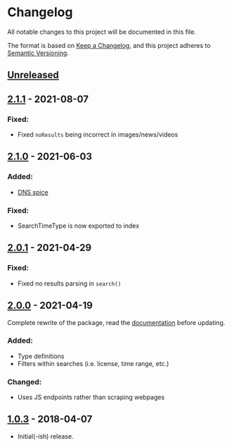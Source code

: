 # Changelog
All notable changes to this project will be documented in this file.

The format is based on [Keep a Changelog](https://keepachangelog.com/en/1.0.0/),
and this project adheres to [Semantic Versioning](https://semver.org/spec/v2.0.0.html).

## [Unreleased]
## [2.1.1] - 2021-08-07
### Fixed:
- Fixed `noResults` being incorrect in images/news/videos
## [2.1.0] - 2021-06-03
### Added:
- [DNS spice](https://duck-duck-scrape.js.org/modules.html#dns)
### Fixed:
- SearchTimeType is now exported to index
## [2.0.1] - 2021-04-29
### Fixed:
- Fixed no results parsing in `search()`
## [2.0.0] - 2021-04-19
Complete rewrite of the package, read the [documentation](https://duck-duck-scrape.js.org/) before updating.
### Added:
- Type definitions
- Filters within searches (i.e. license, time range, etc.)
### Changed:
- Uses JS endpoints rather than scraping webpages
## [1.0.3] - 2018-04-07
- Initial(-ish) release.

[Unreleased]: https://github.com/Snazzah/duck-duck-scrape/compare/v2.1.1...HEAD
[1.0.3]: https://github.com/Snazzah/duck-duck-scrape/releases/tag/v1.0.3
[2.0.0]: https://github.com/Snazzah/duck-duck-scrape/compare/v1.0.3...v2.0.0
[2.0.1]: https://github.com/Snazzah/duck-duck-scrape/compare/v2.0.0...v2.0.1
[2.1.0]: https://github.com/Snazzah/duck-duck-scrape/compare/v2.0.0...v2.1.0
[2.1.1]: https://github.com/Snazzah/duck-duck-scrape/compare/v2.1.0...v2.1.1